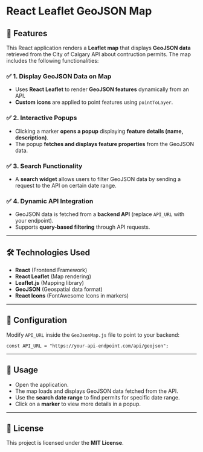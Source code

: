 # React Leaflet GeoJSON Map

## 🚀 Features

This React application renders a **Leaflet map** that displays **GeoJSON data** retrieved from the City of Calgary API about contruction permits. The map includes the following functionalities:

### ✅ **1. Display GeoJSON Data on Map**

-   Uses **React Leaflet** to render **GeoJSON features** dynamically from an API.
-   **Custom icons** are applied to point features using `pointToLayer`.

### ✅ **2. Interactive Popups**

-   Clicking a marker **opens a popup** displaying **feature details (name, description)**.
-   The popup **fetches and displays feature properties** from the GeoJSON data.

### ✅ **3. Search Functionality**

-   A **search widget** allows users to filter GeoJSON data by sending a request to the API on certain date range.

### ✅ **4. Dynamic API Integration**

-   GeoJSON data is fetched from a **backend API** (replace `API_URL` with your endpoint).
-   Supports **query-based filtering** through API requests.

---

## 🛠 Technologies Used

-   **React** (Frontend Framework)
-   **React Leaflet** (Map rendering)
-   **Leaflet.js** (Mapping library)
-   **GeoJSON** (Geospatial data format)
-   **React Icons** (FontAwesome Icons in markers)

---

## 🔧 Configuration

Modify `API_URL` inside the `GeoJsonMap.js` file to point to your backend:

```tsx
const API_URL = "https://your-api-endpoint.com/api/geojson";
```

---

## 📜 Usage

-   Open the application.
-   The map loads and displays GeoJSON data fetched from the API.
-   Use the **search date range** to find permits for specific date range.
-   Click on a **marker** to view more details in a popup.

---

## 📜 License

This project is licensed under the **MIT License**.

